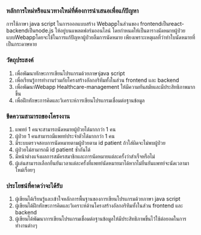 ### หลักการใหม่หรือแนวทางใหม่ที่ต้องการนำเสนอเพื่อแก้ปัญหา  
การใช้ภาษา java script ในการออกแบบสร้าง Webappในส่วนของ frontendเป็นreact-backendเป็นnode.js  ให้อยู่บนแพลตฟอร์มออนไลน์ โดยกำหนดให้เป็นตารางนัดหมายผู้ป่วยแบบWebappโดยจะใช้ในการแก้ปัญหาผู้ป่วยลืมการนัดหมาย
เพียงเพราะเหตุผลที่ว่าทำใบนัดหมายที่เป็นกระดาษหาย
### วัตถุประสงค์ 
1. เพื่อพัฒนาทักษะการเขียนโปรแกรมด้วยภาษาjava script  
2. เพื่อเรียนรู้การทำงานร่วมกับโครงสร้างอัลกอริทึมทั้งในส่วน frontend และ backend 
3. เพื่อพัฒนาWebapp Healthcare-management ให้มีความทันสมัยและมีประสิทธิภาพมากขึ้น 
4. เพื่อฝึกทักษะการคิดและวิเคราะห์การเขียนโปรแกรมเชื่อมต่อฐานข้อมูล
### ขีดความสามารถของโครงงาน 
1. แพทย์ 1 คนจะสามารถนัดหมายผู้ป่วยได้มากกว่า 1 คน 
2. ผู้ป่วย 1 คนสามารถมีแพทย์ประจำตัวได้มากกว่า 1 คน
3. มีระบบตรวจสอบการนัดหมายตามผู้ป่วยตาม id patient ถ้าใส่ผิดจะไม่พบผู้ป่วย
4. ผู้ป่วยไม่สามารถมี id patient ซ้ำกันได้
5. มีหน้าต่างแจ้งผลการสมัครสมาชิกและการนัดหมายแต่ละครั้งว่าสำเร็จหรือไม่ 
6. ผู้เล่นสามารถเลือกยืนยันเวลาแต่ละครั้งที่แพทย์นัดหมายมาได้หากไม่ยืนยันแพทย์จะนัดเวลามาใหม่เรื่อยๆ
### ประโยชน์ที่คาดว่าจะได้รับ 
1. ผู้เขียนได้เรียนรู้และเข้าใจหลักการพื้นฐานของการเขียนโปรแกรมด้วยภาษา java script
2. ผู้เขียนได้ฝึกทักษะการคิดและวิเคราะห์ด้านโครงสร้างอัลกอริทึมทั้งในส่วน frontend และ backend 
3. ผู้เขียนได้พัฒนาการเขียนโปรแกรมเชื่อมต่อฐานข้อมูลให้มีประสิทธิภาพขึ้นไว้ใช้ต่อยอดในการทำงานต่างๆ
